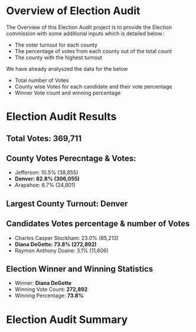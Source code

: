 # Overview of Election Audit
The Overview of this Election Audit project is to provide the Election commission with some additional inputs which is detailed below.:

- The voter turnout for each county
- The percentage of votes from each county out of the total count
- The county with the highest turnout

We have already analyszed the data for the below
- Total number of Votes
- County wise Votes for each candidate and their vote percentage
-  Winner Vote count and winning percentage
# Election Audit Results 

## Total Votes: 369,711

## County Votes Perecntage & Votes:
- Jefferson: 10.5% (38,855)
- **Denver: 82.8% (306,055)**
- Arapahoe: 6.7% (24,801)

## Largest County Turnout: **Denver**

## Candidates Votes percentage & number of Votes

- Charles Casper Stockham: 23.0% (85,213)
- **Diana DeGette: 73.8% (272,892)**
- Raymon Anthony Doane: 3.1% (11,606)

## Election Winner and Winning Statistics
- Winner: **Diana DeGette**
- Winning Vote Count: **272,892**
- Winning Percentage: **73.8%**

# Election Audit Summary



 
